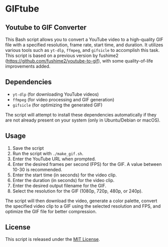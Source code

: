 # GIFtube
## Youtube to GIF Converter

This Bash script allows you to convert a YouTube video to a high-quality GIF file with a specified resolution, frame rate, start time, and duration. It utilizes various tools such as `yt-dlp`, `ffmpeg`, and `gifsicle` to accomplish this task. This script is based on a previous version by fushime2 (https://github.com/fushime2/youtube-to-gif), with some quality-of-life improvements added.

## Dependencies

- `yt-dlp` (for downloading YouTube videos)
- `ffmpeg` (for video processing and GIF generation)
- `gifsicle` (for optimizing the generated GIF)

The script will attempt to install these dependencies automatically if they are not already present on your system (only in Ubuntu/Debian or macOS).

## Usage

1. Save the script 
2. Run the script with `./make_gif.sh`.
3. Enter the YouTube URL when prompted.
4. Enter the desired frames per second (FPS) for the GIF. A value between 10-30 is recommended.
5. Enter the start time (in seconds) for the video clip.
6. Enter the duration (in seconds) for the video clip.
7. Enter the desired output filename for the GIF.
8. Select the resolution for the GIF (1080p, 720p, 480p, or 240p).

The script will then download the video, generate a color palette, convert the specified video clip to a GIF using the selected resolution and FPS, and optimize the GIF file for better compression.

## License

This script is released under the [MIT License](https://opensource.org/licenses/MIT).

